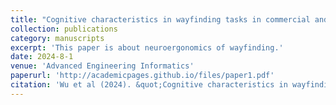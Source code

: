 ```yaml
---
title: "Cognitive characteristics in wayfinding tasks in commercial and residential districts during daytime and nighttime: A comprehensive neuroergonomic study"
collection: publications
category: manuscripts
excerpt: 'This paper is about neuroergonomics of wayfinding.'
date: 2024-8-1
venue: 'Advanced Engineering Informatics'
paperurl: 'http://academicpages.github.io/files/paper1.pdf'
citation: 'Wu et al (2024). &quot;Cognitive characteristics in wayfinding tasks in commercial and residential districts during daytime and nighttime: A comprehensive neuroergonomic study.&quot; <i>Advanced Engineering Informatics</i>. 1(3).'
---
```


